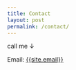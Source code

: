```yaml
---
title: Contact
layout: post
permalink: /contact/
---
```


call me ↓

Email: <a href="mailto:{{site.email}}">{{site.email}}</a>